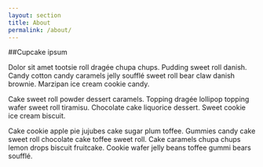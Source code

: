 ```yaml
---
layout: section
title: About
permalink: /about/
---
```


##Cupcake ipsum

Dolor sit amet tootsie roll dragée chupa chups. Pudding sweet roll danish. Candy cotton candy caramels jelly soufflé sweet roll bear claw danish brownie. Marzipan ice cream cookie candy.

Cake sweet roll powder dessert caramels. Topping dragée lollipop topping wafer sweet roll tiramisu. Chocolate cake liquorice dessert. Sweet cookie ice cream biscuit.

Cake cookie apple pie jujubes cake sugar plum toffee. Gummies candy cake sweet roll chocolate cake toffee sweet roll. Cake caramels chupa chups lemon drops biscuit fruitcake. Cookie wafer jelly beans toffee gummi bears soufflé.
